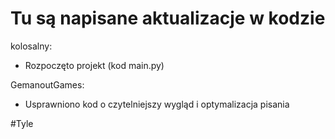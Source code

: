 # Tu są napisane aktualizacje w kodzie

kolosalny:

- Rozpoczęto projekt (kod main.py)

GemanoutGames:

- Usprawniono kod o czytelniejszy wygląd i optymalizacja pisania

#Tyle